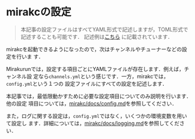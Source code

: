 # mirakcの設定

> 本記事の設定ファイルはすべてYAML形式で記述しますが，TOML形式で記述することも可能です．
> 記述例は[こちら](https://github.com/mirakc/mirakc/blob/main/docs/config.md#configuration)
> に記載されています．

mirakcを起動できるようになったので，次はチャンネルやチューナーなどの設定を行いま
す．

Mirakurunでは，設定する項目ごとにYAMLファイルが存在します．例えば，チャンネル設
定なら`channels.yml`という感じです．一方，mirakcでは，`config.yml`という１つの
設定ファイルにすべての設定を記述します．

本記事では，最低限動かすために必要な設定項目についてのみ説明を行います．他の設定
項目については，[mirakc/docs/config.md]を参照してください．

また，ログに関する設定は，`config.yml`ではなく，いくつかの環境変数を用いて設定し
ます．詳細については，[mirakc/docs/logging.md]を参照してください．

[mirakc/docs/config.md]: https://github.com/mirakc/mirakc/blob/main/docs/config.md
[mirakc/docs/logging.md]: https://github.com/mirakc/mirakc/blob/main/docs/logging.md
